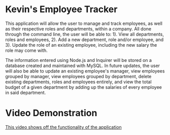 # Kevin's Employee Tracker

This application will allow the user to manage and track employees, as well as their respective roles and departments, within a company. All done through the command line, the user will be able to:
1). View all departments, roles and employees,
2). Add a new department, role and/or employee, and
3). Update the role of an existing employee, including the new salary the role may come with.

The information entered using Node.js and Inquirer will be stored on a database created and maintained with MySQL. In future updates, the user will also be able to update an existing employee's manager, view employees grouped by manager, view employees grouped by department, delete existing departments, roles and employees entirely, and view the total budget of a given department by adding up the salaries of every employee in said department.

# Video Demonstration

[This video shows off the functionality of the application](https://drive.google.com/file/d/1fKbnbLlqT0aNpArKEBGxpFzRYci3s64f/view)